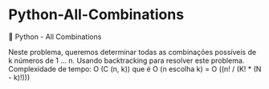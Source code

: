 # Python-All-Combinations
:rocket: Python - All Combinations

Neste problema, queremos determinar todas as combinações possíveis de k números de 1 ... n. 
Usando backtracking para resolver este problema.
Complexidade de tempo: O (C (n, k)) que é O (n escolha k) = O ((n! / (K! * (N - k)!)))
